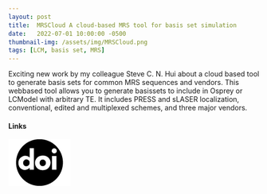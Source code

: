 ```yaml
---
layout: post
title:  MRSCloud A cloud-based MRS tool for basis set simulation
date:   2022-07-01 10:00:00 -0500
thumbnail-img: /assets/img/MRSCloud.png
tags: [LCM, basis set, MRS]
---
```


Exciting new work by my colleague Steve C. N. Hui about a cloud based tool to generate basis sets for common MRS sequences and vendors. This webbased tool allows you to generate basissets to include in Osprey or LCModel with arbitrary TE. It includes PRESS and sLASER localization, conventional, edited and multiplexed schemes, and three major vendors.

#### Links
[![Paper](/assets/img/doi.png)](https://doi.org/10.1002/mrm.29370)
